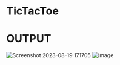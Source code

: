 # TicTacToe
# OUTPUT
![Screenshot 2023-08-19 171705](https://github.com/oj1o1/TicTacToe/assets/122396350/4a0a26d1-69f6-40d1-95de-07e929b08c6a)
![image](https://github.com/oj1o1/TicTacToe/assets/122396350/55592132-5ba1-46c0-b34d-d8d0728f2bfd)

